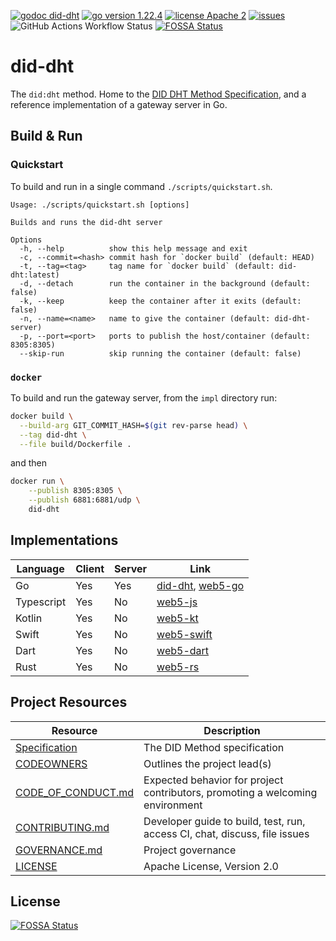 [![godoc did-dht](https://img.shields.io/badge/godoc-did_dht-blue)](https://github.com/TBD54566975/did-dht/impl)
[![go version 1.22.4](https://img.shields.io/badge/go_version-1.22.4-brightgreen)](https://go.dev/)
[![license Apache 2](https://img.shields.io/badge/license-Apache%202-black)](https://github.com/TBD54566975/did-dht/blob/main/LICENSE)
[![issues](https://img.shields.io/github/issues/TBD54566975/did-dht)](https://github.com/TBD54566975/did-dht/issues)
![GitHub Actions Workflow Status](https://img.shields.io/github/actions/workflow/status/TBD54566975/did-dht/ci.yml)
[![FOSSA Status](https://app.fossa.com/api/projects/git%2Bgithub.com%2FTBD54566975%2Fdid-dht.svg?type=shield)](https://app.fossa.com/projects/git%2Bgithub.com%2FTBD54566975%2Fdid-dht?ref=badge_shield)

# did-dht

The `did:dht` method. Home to the [DID DHT Method Specification](https://did-dht.com), and a reference
implementation of a gateway server in Go.

## Build & Run

### Quickstart

To build and run in a single command `./scripts/quickstart.sh`.

```
Usage: ./scripts/quickstart.sh [options]

Builds and runs the did-dht server

Options
  -h, --help          show this help message and exit
  -c, --commit=<hash> commit hash for `docker build` (default: HEAD)
  -t, --tag=<tag>     tag name for `docker build` (default: did-dht:latest)
  -d, --detach        run the container in the background (default: false)
  -k, --keep          keep the container after it exits (default: false)
  -n, --name=<name>   name to give the container (default: did-dht-server)
  -p, --port=<port>   ports to publish the host/container (default: 8305:8305)
  --skip-run          skip running the container (default: false)
 ```

### `docker`

To build and run the gateway server, from the `impl` directory run:

```sh
docker build \
  --build-arg GIT_COMMIT_HASH=$(git rev-parse head) \
  --tag did-dht \
  --file build/Dockerfile .
```

and then

```sh
docker run \
    --publish 8305:8305 \
    --publish 6881:6881/udp \
    did-dht
```

## Implementations

| Language   | Client | Server | Link |
| ---------- | ------ | ------ | ---- |
| Go         | Yes    | Yes    | [did-dht](./impl), [web5-go](https://github.com/TBD54566975/web5-go/tree/main/dids/diddht) |
| Typescript | Yes    | No     | [web5-js](https://github.com/TBD54566975/web5-js/blob/main/packages/dids/src/methods/did-dht.ts) |
| Kotlin     | Yes    | No     | [web5-kt](https://github.com/TBD54566975/web5-kt/tree/main/dids/src/main/kotlin/web5/sdk/dids/methods/dht) |
| Swift      | Yes    | No     | [web5-swift](https://github.com/TBD54566975/web5-swift/blob/main/Sources/Web5/Dids/Methods/DIDDHT.swift) |
| Dart       | Yes    | No     | [web5-dart](https://github.com/TBD54566975/web5-dart/tree/main/packages/web5/lib/src/dids/did_dht) |
| Rust       | Yes    | No     | [web5-rs](https://github.com/TBD54566975/web5-rs/tree/main/crates/dids/src/methods/dht) |

## Project Resources

| Resource                                   | Description                                                                    |
| ------------------------------------------ | ------------------------------------------------------------------------------ |
| [Specification](./spec.md)                  | The DID Method specification                                                    |
| [CODEOWNERS](./CODEOWNERS)                 | Outlines the project lead(s)                                                   |
| [CODE_OF_CONDUCT.md](./CODE_OF_CONDUCT.md) | Expected behavior for project contributors, promoting a welcoming environment  |
| [CONTRIBUTING.md](./CONTRIBUTING.md)       | Developer guide to build, test, run, access CI, chat, discuss, file issues      |
| [GOVERNANCE.md](./GOVERNANCE.md)           | Project governance                                                             |
| [LICENSE](./LICENSE)                       | Apache License, Version 2.0                                                    |


## License
[![FOSSA Status](https://app.fossa.com/api/projects/git%2Bgithub.com%2FTBD54566975%2Fdid-dht.svg?type=large)](https://app.fossa.com/projects/git%2Bgithub.com%2FTBD54566975%2Fdid-dht?ref=badge_large)
